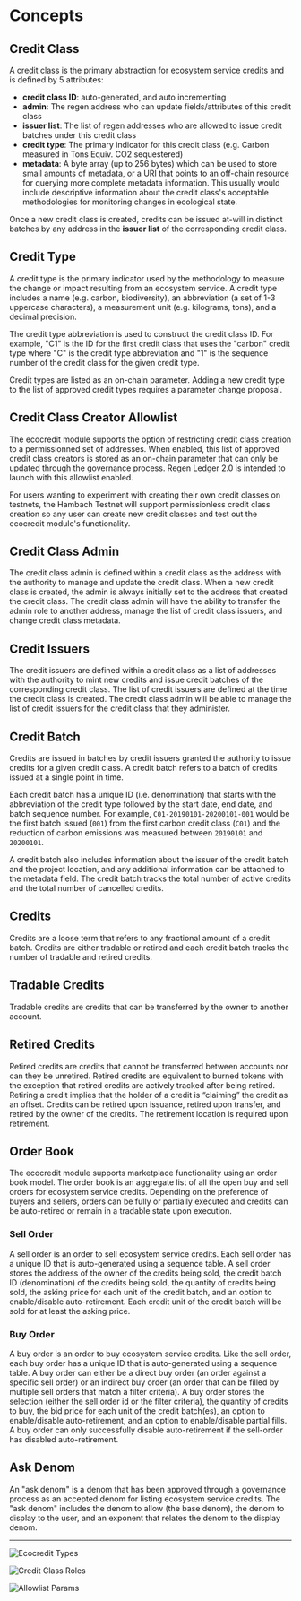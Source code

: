# Concepts

## Credit Class

A credit class is the primary abstraction for ecosystem service credits and is defined by 5 attributes:
- **credit class ID**: auto-generated, and auto incrementing
- **admin**: The regen address who can update fields/attributes of this credit class
- **issuer list**: The list of regen addresses who are allowed to issue credit batches under this credit class
- **credit type**: The primary indicator for this credit class (e.g. Carbon measured in Tons Equiv. CO2 sequestered)
- **metadata**: A byte array (up to 256 bytes) which can be used to store small amounts of metadata, or a URI that points to an off-chain resource for querying more complete metadata information. This usually would include descriptive information about the credit class's acceptable methodologies for monitoring changes in ecological state.

Once a new credit class is created, credits can be issued at-will in distinct batches by any address in the **issuer list** of the corresponding credit class.

## Credit Type

A credit type is the primary indicator used by the methodology to measure the change or impact resulting from an ecosystem service. A credit type includes a name (e.g. carbon, biodiversity), an abbreviation (a set of 1-3 uppercase characters), a measurement unit (e.g. kilograms, tons), and a decimal precision.

The credit type abbreviation is used to construct the credit class ID. For example, "C1" is the ID for the first credit class that uses the "carbon" credit type where "C" is the credit type abbreviation and "1" is the sequence number of the credit class for the given credit type.

Credit types are listed as an on-chain parameter. Adding a new credit type to the list of approved credit types requires a parameter change proposal.

## Credit Class Creator Allowlist

The ecocredit module supports the option of restricting credit class creation to a permissionned set of addresses. When enabled, this list of approved credit class creators is stored as an on-chain parameter that can only be updated through the governance process. Regen Ledger 2.0 is intended to launch with this allowlist enabled.

For users wanting to experiment with creating their own credit classes on testnets, the Hambach Testnet will support permissionless credit class creation so any user can create new credit classes and test out the ecocredit module's functionality.

## Credit Class Admin

The credit class admin is defined within a credit class as the address with the authority to manage and update the credit class. When a new credit class is created, the admin is always initially set to the address that created the credit class. The credit class admin will have the ability to transfer the admin role to another address, manage the list of credit class issuers, and change credit class metadata.

## Credit Issuers

The credit issuers are defined within a credit class as a list of addresses with the authority to mint new credits and issue credit batches of the corresponding credit class. The list of credit issuers are defined at the time the credit class is created. The credit class admin will be able to manage the list of credit issuers for the credit class that they administer.

## Credit Batch

Credits are issued in batches by credit issuers granted the authority to issue credits for a given credit class. A credit batch refers to a batch of credits issued at a single point in time.

Each credit batch has a unique ID (i.e. denomination) that starts with the abbreviation of the credit type followed by the start date, end date, and batch sequence number. For example, `C01-20190101-20200101-001` would be the first batch issued (`001`) from the first carbon credit class (`C01`) and the reduction of carbon emissions was measured between `20190101` and `20200101`.

A credit batch also includes information about the issuer of the credit batch and the project location, and any additional information can be attached to the metadata field. The credit batch tracks the total number of active credits and the total number of cancelled credits.

## Credits

Credits are a loose term that refers to any fractional amount of a credit batch. Credits are either tradable or retired and each credit batch tracks the number of tradable and retired credits.

## Tradable Credits

Tradable credits are credits that can be transferred by the owner to another account.

## Retired Credits

Retired credits are credits that cannot be transferred between accounts nor can they be unretired. Retired credits are equivalent to burned tokens with the exception that retired credits are actively tracked after being retired. Retiring a credit implies that the holder of a credit is “claiming” the credit as an offset. Credits can be retired upon issuance, retired upon transfer, and retired by the owner of the credits. The retirement location is required upon retirement.

## Order Book

The ecocredit module supports marketplace functionality using an order book model. The order book is an aggregate list of all the open buy and sell orders for ecosystem service credits. Depending on the preference of buyers and sellers, orders can be fully or partially executed and credits can be auto-retired or remain in a tradable state upon execution.

### Sell Order

A sell order is an order to sell ecosystem service credits. Each sell order has a unique ID that is auto-generated using a sequence table. A sell order stores the address of the owner of the credits being sold, the credit batch ID (denomination) of the credits being sold, the quantity of credits being sold, the asking price for each unit of the credit batch, and an option to enable/disable auto-retirement. Each credit unit of the credit batch will be sold for at least the asking price.

### Buy Order

A buy order is an order to buy ecosystem service credits. Like the sell order, each buy order has a unique ID that is auto-generated using a sequence table. A buy order can either be a direct buy order (an order against a specific sell order) or an indirect buy order (an order that can be filled by multiple sell orders that match a filter criteria). A buy order stores the selection (either the sell order id or the filter criteria), the quantity of credits to buy, the bid price for each unit of the credit batch(es), an option to enable/disable auto-retirement, and an option to enable/disable partial fills. A buy order can only successfully disable auto-retirement if the sell-order has disabled auto-retirement.

## Ask Denom

An "ask denom" is a denom that has been approved through a governance process as an accepted denom for listing ecosystem service credits. The "ask denom" includes the denom to allow (the base denom), the denom to display to the user, and an exponent that relates the denom to the display denom.

---

![Ecocredit Types](./assets/types.png)

![Credit Class Roles](./assets/roles.png)

![Allowlist Params](./assets/params.png)
